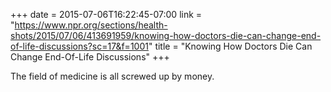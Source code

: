 +++
date = 2015-07-06T16:22:45-07:00
link = "https://www.npr.org/sections/health-shots/2015/07/06/413691959/knowing-how-doctors-die-can-change-end-of-life-discussions?sc=17&f=1001"
title = "Knowing How Doctors Die Can Change End-Of-Life Discussions"
+++

The field of medicine is all screwed up by money.
